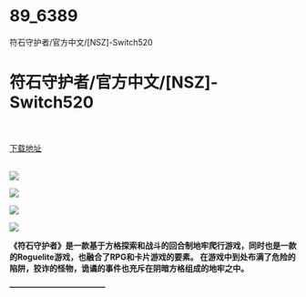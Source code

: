 # 89_6389
符石守护者/官方中文/[NSZ]-Switch520
# 符石守护者/官方中文/[NSZ]-Switch520
 <br/></br>
[下载地址](https://www.switch520.cc/article/6389 "下载地址")
<br/></br>

<p><span><strong><img src="https://www.switch520.cc/muke_img/upload_art_editor_20200928-1_6d26742123f50df4b2dd249ebffe8c3b.jpg"></strong></span></p>
<p><span><strong><img src="https://www.switch520.cc/muke_img/upload_art_editor_20200928-1_4e10dd2a7eb23289de2ff5e248564584.jpg"></strong></span></p>
<p><span><strong><img src="https://www.switch520.cc/muke_img/upload_art_editor_20200928-1_bca6602f185856d7a5b5f3cfb5298ce7.jpg"></strong></span></p>
<p><span><strong><img src="https://www.switch520.cc/muke_img/upload_art_editor_20200928-1_bb3dfef92dc9a14bf2d4c573d9d565f9.jpg"></strong></span></p>
<p></p>
<p><span><strong>《符石守护者》是一款基于方格探索和战斗的回合制地牢爬行游戏，同时也是一款的Roguelite游戏，也融合了RPG和卡片游戏的要素。 在游戏中到处布满了危险的陷阱，狡诈的怪物，诡谲的事件也充斥在阴暗方格组成的地牢之中。</strong></span></p>
<p><span><strong>————————————</strong></span></p>
